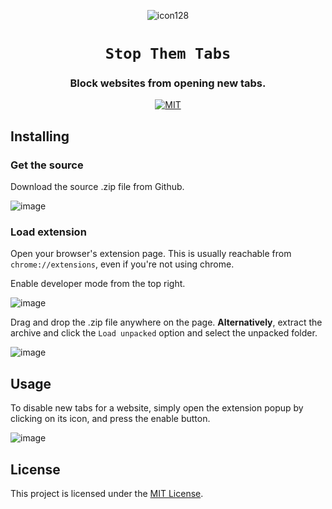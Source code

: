 <div style="text-align: center;" align="center">

![icon128](https://github.com/user-attachments/assets/592415ae-9f1b-4992-b85c-d925c73a93b5)

# `Stop Them Tabs`

### Block websites from opening new tabs.

[![MIT](https://img.shields.io/crates/l/bitvec.svg?style=for-the-badge)](./LICENSE)

</div>

## Installing

### Get the source

Download the source .zip file from Github.

![image](https://github.com/user-attachments/assets/ea428b71-58ff-4dad-a50e-9817d3983fb7)

### Load extension

Open your browser's extension page. This is usually reachable from `chrome://extensions`, even if you're not using chrome.

Enable developer mode from the top right.

![image](https://github.com/user-attachments/assets/b2691b89-6aaf-488b-89d6-c6756310ad7a)

Drag and drop the .zip file anywhere on the page. **Alternatively**, extract the archive and click the `Load unpacked` option and select the unpacked folder.

![image](https://github.com/user-attachments/assets/01ac910f-4674-4566-b468-8899da308092)

## Usage

To disable new tabs for a website, simply open the extension popup by clicking on its icon, and press the enable button.

![image](https://github.com/user-attachments/assets/dae8800a-8fbd-47cd-9b87-98e348fcb6c9)

## License

This project is licensed under the [MIT License](./LICENSE).
